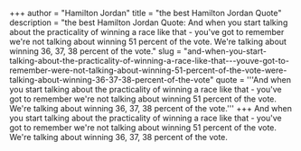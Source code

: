 +++
author = "Hamilton Jordan"
title = "the best Hamilton Jordan Quote"
description = "the best Hamilton Jordan Quote: And when you start talking about the practicality of winning a race like that - you've got to remember we're not talking about winning 51 percent of the vote. We're talking about winning 36, 37, 38 percent of the vote."
slug = "and-when-you-start-talking-about-the-practicality-of-winning-a-race-like-that---youve-got-to-remember-were-not-talking-about-winning-51-percent-of-the-vote-were-talking-about-winning-36-37-38-percent-of-the-vote"
quote = '''And when you start talking about the practicality of winning a race like that - you've got to remember we're not talking about winning 51 percent of the vote. We're talking about winning 36, 37, 38 percent of the vote.'''
+++
And when you start talking about the practicality of winning a race like that - you've got to remember we're not talking about winning 51 percent of the vote. We're talking about winning 36, 37, 38 percent of the vote.

